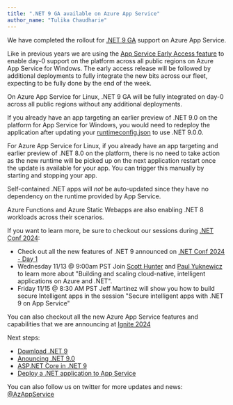 ```yaml
---
title: ".NET 9 GA available on Azure App Service"
author_name: "Tulika Chaudharie"
---
```


We have completed the rollout for [.NET 9 GA](https://dotnet.microsoft.com/download/dotnet/9.0) support on Azure App Service.

Like in previous years we are using the [App Service Early Access feature](https://aka.ms/app-service-early-access) to enable day-0 support on the platform across all public regions on Azure App Service for Windows. The early access release will be followed by additional deployments to fully integrate the new bits across our fleet, expecting to be fully done by the end of the week.

On Azure App Service for Linux, .NET 9 GA will be fully integrated on day-0 across all public regions without any additional deployments.

If you already have an app targeting an earlier preview of .NET 9.0 on the platform for App Service for Windows, you would need to redeploy the application after updating your [runtimeconfig.json](https://learn.microsoft.com/en-us/dotnet/core/runtime-config/) to use .NET 9.0.0.

For Azure App Service for Linux, if you already have an app targeting and earlier preview of .NET 8.0 on the platform, there is no need to take action as the new runtime will be picked up on the next application restart once the update is available for your app. You can trigger this manually by starting and stopping your app.

Self-contained .NET apps will *not* be auto-updated since they have no dependency on the runtime provided by App Service.

Azure Functions and Azure Static Webapps are also enabling .NET 8 workloads across their scenarios.


If you want to learn more, be sure to checkout our sessions during [.NET Conf 2024](https://www.dotnetconf.net/agenda):
- Check out all the new features of .NET 9 announced on [.NET Conf 2024 - Day 1](https://www.youtube.com/watch?v=hM4ifrqF_lQ)
- Wednesday 11/13 @ 9:00am PST Join [Scott Hunter](https://twitter.com/coolcsh) and [Paul Yuknewicz](https://x.com/paulyuki99) to learn more about "Building and scaling cloud-native, intelligent applications on Azure and .NET".
- Friday 11/15 @ 8:30 AM PST Jeff Martinez will show you how to build secure Intelligent apps in the session "Secure intelligent apps with .NET 9 on App Service"

You can also checkout all the new Azure App Service features and capabilities that we are announcing at [Ignite 2024](https://ignite.microsoft.com/sessions?filter=topic%2FlogicalValue%3EApps)

Next steps:

- [Download .NET 9](https://dotnet.microsoft.com/download/dotnet/9.0)
- [Anouncing .NET 9.0 ](https://devblogs.microsoft.com/dotnet/announcing-dotnet-9/)
- [ASP.NET Core in .NET 9]( https://learn.microsoft.com/aspnet/core/release-notes/aspnetcore-9.0)
- [Deploy a .NET application to App Service](https://learn.microsoft.com/azure/app-service/quickstart-dotnetcore?tabs=net80&pivots=development-environment-vs)

You can also follow us on twitter for more updates and news: [@AzAppService](https://twitter.com/AzAppService/)